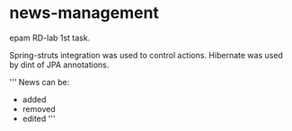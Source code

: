 # news-management
epam RD-lab 1st task.

Spring-struts integration was used to control actions. Hibernate was used by dint of JPA annotations.

'''
News can be:
* added
* removed
* edited
'''
